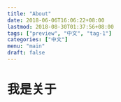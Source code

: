 ```yaml
---
title: "About"
date: 2018-06-06T16:06:22+08:00
lastmod: 2018-08-30T01:37:56+08:00
tags: ["preview", "中文", "tag-1"]
categories: ["中文"]
menu: "main"
draft: false
---
```



# 我是关于
